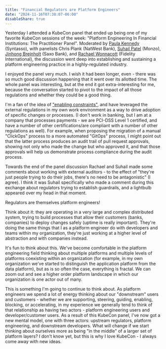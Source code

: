 ```yaml
---
title: "Financial Regulators are Platform Engineers"
date: "2024-11-16T07:38:07-06:00"
disableShare: true
---
```


Yesterday I attended a KubeCon panel that ended up being one of my favorite KubeCon sessions of the week: "Platform
Engineering In Financial Institutions: The Practitioner Panel". Moderated by
[Paula Kennedy](https://bsky.app/profile/paulalkennedy.bsky.social) (Syntasso), with panelists
Chris Plank (NatWest Bank), [Suhail Patel](https://bsky.app/profile/suhailpatel.bsky.social) (Monzo),
[Jinhong Brejnholt](https://bsky.app/profile/jbrejnholt.bsky.social) (Saxo Bank), and
[Rachael Wonnacott](https://twitter.com/rachwonn) (Fidelity International), the discussion went deep into establishing
and sustaining a platform engineering practice in a highly-regulated industry.

I enjoyed the panel very much. I wish it had been longer, even - there was so much good discussion happening that it
went over its allotted time. The whole panel was interesting, but at the end it got extra-interesting for me, because
the conversation started to pivot to the impact of all those regulations and whether they could be a good thing.

I'm a fan of the idea of ["enabling constraints"](https://cutlefish.substack.com/p/making-things-better-with-enabling),
and have leveraged the external regulations in my own work environment as a way to drive adoption of specific changes
or processes. (I don't work in banking, but I am at a company that processes payments - we are PCI-DSS Level 1
certified, and have a number of other certifications/are compliant with a number of other regulations as well). For
example, when proposing the migration of a manual "ClickOps" process to a more automated "GitOps" process, I might point
out that the latter process produces an audit trail of pull request approvals, showing not only who made the change but
who approved it, and that those approvals will help us demonstrate process compliance during the audit process.

Towards the end of the panel discussion Rachael and Suhail made some comments about working with external auditors -
to the effect of "they're just people trying to do their jobs, there's no need to be antagonistic" (I agree). I think
it was Suhail specifically who made a comment during this exchange about regulators trying to establish guardrails, and
a lightbulb appeared over my head in that moment.

Regulators are themselves platform engineers!

Think about it: they are operating in a very large and complex distributed system, trying to build processes that
allow their customers (banks, companies) to deploy changes safely (uptime is really important). They're doing the same
things that I as a platform engineer do with developers and teams within my organization, they're just working at a
higher level of abstraction and with companies instead.

It's fun to think about this. We've become comfortable in the platform engineering field thinking about multiple
platforms and multiple levels of platforms coexisting within an organization (for example, in my own organization we've
started to distinguish the application platform from the data platform), but as is so often the case, everything is
fractal. We can zoom out and see a higher order platform landscape in which our organization is one actor out of many.

This is something I'm going to continue to think about. As platform engineers we spend a lot of energy thinking about
our "downstream" users and customers - whether we are supporting, steering, guiding, enabling, blocking, or accelerating,
in my experience we generally tend to think of that relationship as having two actors - platform engineering users and
developer/customer users. As a result of this KubeCon panel, I've now got a new mental model, one with three actors:
upstream regulators, platform engineering, and downstream developers. What will change if we start thinking about
ourselves more as being "in the middle" of a larger set of platform layers? I don't know yet, but this is why I love
KubeCon - I always come away with new ideas.
